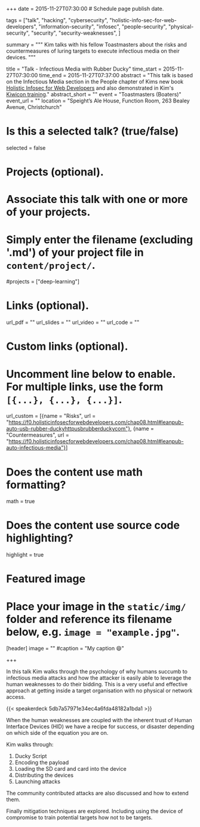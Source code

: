 +++
date = 2015-11-27T07:30:00  # Schedule page publish date.

tags = ["talk", "hacking", "cybersecurity", "holistic-info-sec-for-web-developers", "information-security", "infosec", "people-security", "physical-security", "security", "security-weaknesses", ]

summary = """
Kim talks with his fellow Toastmasters about the risks and countermeasures of luring targets to execute infectious media on their devices.
"""

title = "Talk - Infectious Media with Rubber Ducky"
time_start = 2015-11-27T07:30:00
time_end = 2015-11-27T07:37:00
abstract = "This talk is based on the Infectious Media section in the People chapter of Kims new book [Holistic Infosec for Web Developers](https://f0.holisticinfosecforwebdevelopers.com/) and also demonstrated in Kim's [Kiwicon training](../kiwicon-2015-workshop-holistic-info-sec-for-web-developers)."
abstract_short = ""
event = "Toastmasters (Boaters)"
event_url = ""
location = "Speight’s Ale House, Function Room, 263 Bealey Avenue, Christchurch"

# Is this a selected talk? (true/false)
selected = false

# Projects (optional).
#   Associate this talk with one or more of your projects.
#   Simply enter the filename (excluding '.md') of your project file in `content/project/`.
#projects = ["deep-learning"]

# Links (optional).
url_pdf = ""
url_slides = ""
url_video = ""
url_code = ""

# Custom links (optional).
#   Uncomment line below to enable. For multiple links, use the form `[{...}, {...}, {...}]`.
url_custom = [{name = "Risks", url = "https://f0.holisticinfosecforwebdevelopers.com/chap08.html#leanpub-auto-usb-rubber-duckyhttpusbrubberduckycom"}, {name = "Countermeasures", url = "https://f0.holisticinfosecforwebdevelopers.com/chap08.html#leanpub-auto-infectious-media"}]


# Does the content use math formatting?
math = true

# Does the content use source code highlighting?
highlight = true

# Featured image
# Place your image in the `static/img/` folder and reference its filename below, e.g. `image = "example.jpg"`.
[header]
image = ""
#caption = "My caption :smile:"

+++

In this talk Kim walks through the psychology of why humans succumb to infectious media attacks and how the attacker is easily able to leverage the human weaknesses to do their bidding. This is a very useful and effective approach at getting inside a target organisation with no physical or network access.

{{< speakerdeck 5db7a57971e34ec4a6fda48182a1bda1 >}}
<br>

When the human weaknesses are coupled with the inherent trust of Human Interface Devices (HID) we have a recipe for success, or disaster depending on which side of the equation you are on.

Kim walks through:

1. Ducky Script
2. Encoding the payload
3. Loading the SD card and card into the device
4. Distributing the devices
5. Launching attacks

The community contributed attacks are also discussed and how to extend them.

Finally mitigation techniques are explored. Including using the device of compromise to train potential targets how not to be targets.



